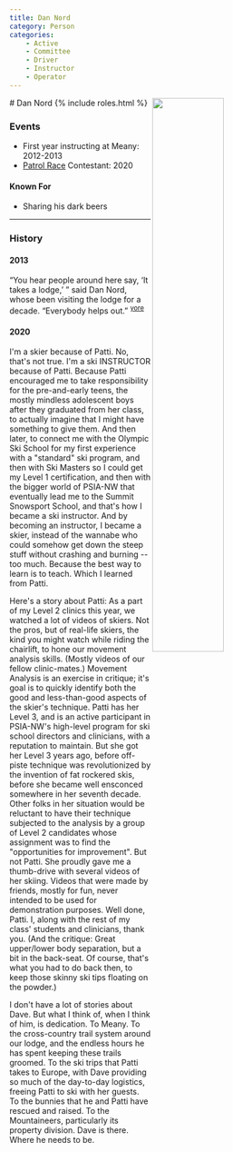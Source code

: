 ```yaml
---
title: Dan Nord
category: Person
categories:
    - Active
    - Committee
    - Driver
    - Instructor
    - Operator
---
```

<img src="img/2020-Dan-Nord.jpeg" style="width: 50%;" align="right">
# Dan Nord
{% include roles.html %}

### Events
- First year instructing at Meany: 2012-2013
- [Patrol Race](Patrol-Race) Contestant: 2020

#### Known For
- Sharing his dark beers

---
### History
#### 2013

“You hear people around here say, ‘It takes a lodge,’ ” said Dan Nord, whose been visiting the lodge for a decade. “Everybody helps out.” <sup>[yore][]</sup>

#### 2020

I'm a skier because of Patti.  No, that's not true.  I'm a ski INSTRUCTOR because of Patti.  Because Patti encouraged me to take responsibility for the pre-and-early teens, the mostly mindless adolescent boys after they graduated from her class, to actually imagine that I might have something to give them.  And then later, to connect me with the Olympic Ski School for my first experience with a "standard" ski program, and then with Ski Masters so I could get my Level 1 certification, and then with the bigger world of PSIA-NW that eventually lead me to the Summit Snowsport School, and that's how I became a ski instructor.  And by becoming an instructor, I became a skier, instead of the wannabe who could somehow get down the steep stuff without crashing and burning -- too much.  Because the best way to learn is to teach.  Which I learned from Patti.

Here's a story about Patti:  As a part of my Level 2 clinics this year, we watched a lot of videos of skiers.  Not the pros, but of real-life skiers, the kind you might watch while riding the chairlift, to hone our movement analysis skills.  (Mostly videos of our fellow clinic-mates.)  Movement Analysis is an exercise in critique; it's goal is to quickly identify both the good and less-than-good aspects of the skier's technique.  Patti has her Level 3, and is an active participant in PSIA-NW's high-level program for ski school directors and clinicians, with a reputation to maintain.  But she got her Level 3 years ago, before off-piste technique was revolutionized by the invention of fat rockered skis, before she became well ensconced somewhere in her seventh decade. Other folks in her situation would be reluctant to have their technique subjected to the analysis by a group of Level 2 candidates whose assignment was to find the "opportunities for improvement".  But not Patti.  She proudly gave me a thumb-drive with several videos of her skiing.  Videos that were made by friends, mostly for fun, never intended to be used for demonstration purposes.  Well done, Patti.  I, along with the rest of my class' students and clinicians, thank you.  (And the critique:  Great upper/lower body separation, but a bit in the back-seat.  Of course, that's what you had to do back then, to keep those skinny ski tips floating on the powder.)

I don't have a lot of stories about Dave.  But what I think of, when I think of him, is dedication.  To Meany.  To the cross-country trail system around our lodge, and the endless hours he has spent keeping these trails groomed.  To the ski trips that Patti takes to Europe, with Dave providing so much of the day-to-day logistics, freeing Patti to ski with her guests.  To the bunnies that he and Patti have rescued and raised.  To the Mountaineers, particularly its property division.  Dave is there.  Where he needs to be.


[yore]: https://www.theolympian.com/outdoors/article25316305.html

